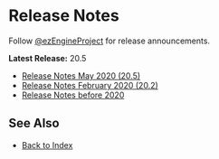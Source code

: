 # Release Notes

Follow [@ezEngineProject](https://twitter.com/ezEngineProject) for release announcements.

**Latest Release:** <!--<VERSION>-->20.5<!--</VERSION>-->

* [Release Notes May 2020 (20.5)](release-20-5.md)
* [Release Notes February 2020 (20.2)](release-20-2.md)
* [Release Notes before 2020](release-old.md)

## See Also

* [Back to Index](../index.md)

